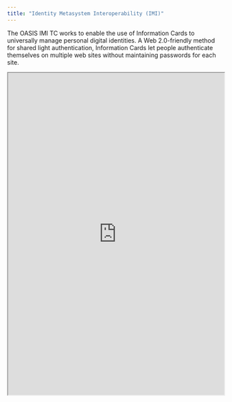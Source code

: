 ```yaml
---
title: "Identity Metasystem Interoperability (IMI)"
---
```


The OASIS IMI TC works to enable the use of Information Cards to universally manage personal digital identities. A Web 2.0-friendly method for shared light authentication, Information Cards let people authenticate themselves on multiple web sites without maintaining passwords for each site.

<iframe height="750" width="100%" src="https://ewelton.github.io/ktest/wiki.html#Identity%20Metasystem%20Interoperability%20(IMI)"></iframe>
